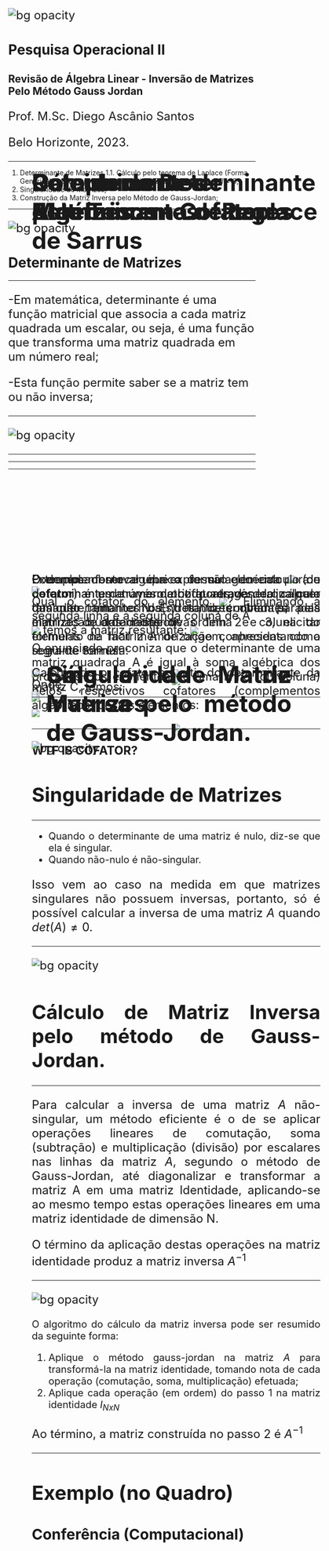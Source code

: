 <style>
  .cabecalho {
    position: absolute;
    top: 10%;
    margin-left: 5%;
    margin-right: 10%;
    font-size: 48px;
    font-weight: bold;
  }
  .conteudo {
    position: absolute;
    top: 30%;
    margin-left: 5%;
    margin-right: 10%;
    font-size: 28px;
    text-align: justify;
  }
  .small {
    font-size: 20px;
  }
  .bold {
    font-weight: bold;
  }
  .center {
    text-align: center;
  }
</style>

![bg opacity](./background.png)
# Pesquisa Operacional II
## Revisão de Álgebra Linear - Inversão de Matrizes Pelo Método Gauss Jordan

Prof. M.Sc. Diego Ascânio Santos

Belo Horizonte, 2023.

---
<div class="cabecalho">
Roteiro
</div>

1. Determinante de Matrizes
1.1. Cálculo pelo teorema de Laplace (Forma Genérica);
1.2. Determinante de Matrizes Quadradas $N=2$ e $N=3$;
2. Singularidade de Matrizes;
3. Construção da Matriz Inversa pelo Método de Gauss-Jordan;

---
![bg opacity](./background.png)
# Determinante de Matrizes
---
<div class="cabecalho">
Determinante de Matrizes
</div>

-Em matemática, determinante é uma função matricial que associa a cada matriz quadrada um escalar, ou seja, é uma função que transforma uma matriz quadrada em um número real;

-Esta função permite saber se a matriz tem ou não inversa;

---
![bg opacity](./background.png)
<div class="cabecalho">
Cálculo do Determinante pelo Teorema de Laplace
</div>
<div class="conteudo small">
<p>
O teorema fornece uma expressão genérica para o determinante de uma matriz quadrada de qualquer tamanho em termos dos determinantes das matrizes de ordem inferior.
</p>
<p>
O enunciado preconiza que o determinante de uma matriz quadrada A é igual à soma algébrica dos produtos dos elementos de uma linha (ou coluna) pelos respectivos cofatores (complementos algébricos) destes elementos:
</p>
<p class="center">
<img src="./auxiliares/determinante/determinante.png">
</p>
<p class="bold">WTF IS COFATOR?</p>
</div>

---
<div class="cabecalho">
Complementos Algébricos - Cofatores
</div>
<div class="conteudo small">
<p>
O complemento algébrico de um elemento <img src="./auxiliares/aij/aij.png"> (ou <b>cofator</b>) é um número obtido através do cálculo das determinantes da(s) matrizes obtida(s) pela eliminação das respectivas linha e coluna do elemento na matriz A de origem, apresentando a seguinte fórmula:
<br>
</p>
<p>
<img src="./auxiliares/cofator/cofator.png">
<br>
Onde, <br>
<img src="./auxiliares/cofator/complemento.png">
</p>
</div>

---
<div class="cabecalho">
Complementos Algébricos - Cofatores
</div>
<div class="conteudo small">
<p>
Exemplo:
<br>
<img src="./auxiliares/matriz-A/matriz-A.png">
<br>
Qual o cofator do elemento <img src="./auxiliares/A22/A22.png">? Eliminando a segunda linha e a segunda coluna de A<br>
<img src="./auxiliares/matriz-A/matriz-B.png">  temos a matriz resultante: <img src="./auxiliares/matriz-C/matriz-C.png"><br><br><br>
Calculando o cofator a partir do determinante da matriz C, temos: <br>
<img src="./auxiliares/cofator-22/cofator-22.png">
</p>
</div>

---
<div class="cabecalho">
Cálculo de determinantes - Regra de Sarrus
</div>

<div class="conteudo small">
<p>
Podemos observar que a formula do calculo de determinantes através de cofatores generaliza para qualquer tamanho N. Entretanto, convém para as matrizes quadradadas de ordem 2 e 3, elicitar fórmulas de fácil memorização conhecidas como regra de Sarrus:
</p>
<p class="center">
<img src="./auxiliares/determinante-2/determinante-2.png"> <br>
<img src="./auxiliares/determinante-3/determinante-3.png"> <br>
</p>

---

![](./auxiliares/sarrus/sarrus.jpg)

---
![bg opacity](./background.png)
# Singularidade de Matrizes

---
<div class="cabecalho">
Singularidade de Matrizes
</div>

+ Quando o determinante de uma matriz é nulo, diz-se que ela é singular.
+ Quando não-nulo é não-singular.

Isso vem ao caso na medida em que matrizes singulares não possuem inversas, portanto, só é possível calcular a inversa de uma matriz $A$ quando $det(A) \neq 0$.

<!-- Portanto, só convém calcular a inversa de uma matriz quando ela tiver deterinante não nulo -->

---
![bg opacity](./background.png)
# Cálculo de Matriz Inversa pelo método de Gauss-Jordan.

---
<style scoped>
  p {
    font-size: 24px;
  }
</style>
<div class="cabecalho">
Cálculo de Matriz Inversa pelo método de Gauss-Jordan.
</div>

Para calcular a inversa de uma matriz $A$ não-singular, um método eficiente é o de se aplicar operações lineares de comutação, soma (subtração) e multiplicação (divisão) por escalares nas linhas da matriz $A$, segundo o método de Gauss-Jordan, até diagonalizar e transformar a matriz A em uma matriz Identidade, aplicando-se ao mesmo tempo estas operações lineares em uma matriz identidade de dimensão N.

O término da aplicação destas operações na matriz identidade produz a matriz inversa $A^{-1}$

---
![bg opacity](./background.png)
<div class="cabecalho">
Cálculo de Matriz Inversa pelo método de Gauss-Jordan.
</div>
O algoritmo do cálculo da matriz inversa pode ser resumido da seguinte forma:

1. Aplique o método gauss-jordan na matriz $A$ para transformá-la na matriz identidade, tomando nota de cada operação (comutação, soma, multiplicação) efetuada;
2. Aplique cada operação (em ordem) do passo 1 na matriz identidade $I_{NxN}$

Ao término, a matriz construída no passo 2 é $A^{-1}$

---
# Exemplo (no Quadro)
## Conferência (Computacional)
